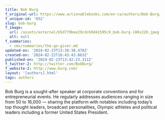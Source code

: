 ```yaml
---
title: Bob Burg
f_original-url: https://www.actionablebooks.com/en-ca/authors/Bob-Burg/
f_unique-id: '652'
slug: bob-burg
f_image:
  url: /assets/external/65d779bee29cdc69d41595c9_bob-burg-180x220.jpeg
  alt: null
f_summaries:
  - cms/summaries/the-go-giver.md
updated-on: '2024-02-23T13:30:38.478Z'
created-on: '2024-02-22T16:43:43.063Z'
published-on: '2024-02-23T13:42:23.311Z'
f_twitter-2: http://twitter.com/BobBurg/
f_website-2: http://www.burg.com/
layout: '[authors].html'
tags: authors
---
```


Bob Burg is a sought-after speaker at corporate conventions and for entrepreneurial events. He regularly addresses audiences ranging in size from 50 to 16,000 — sharing the platform with notables including today’s top thought leaders, broadcast personalities, Olympic athletes and political leaders including a former United States President.
